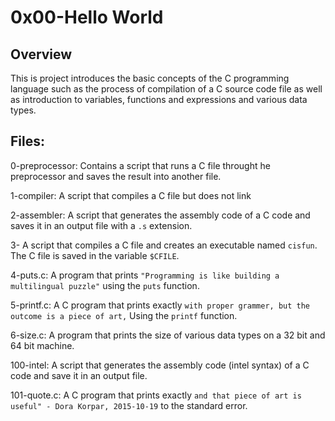 # 0x00-Hello World

## Overview
   This is project introduces the basic concepts of the C programming language such as the process of compilation of a C source code file as well as 
   introduction to variables, functions and expressions and various data types.

## Files:

 0-preprocessor: Contains a script that runs a C file throught he preprocessor and saves the result into another file.

 1-compiler: A script that compiles a C file but does not link

 2-assembler: A script that generates the assembly code of a C code and saves it in an output file with a `.s` extension.

 3- A script that compiles a C file and creates an executable named `cisfun`. The C file is saved in the variable `$CFILE`.

 4-puts.c: A program that prints `"Programming is like building a multilingual puzzle"` using the `puts` function.

 5-printf.c: A C program that prints exactly `with proper grammer, but the outcome is a piece of art,` Using the `printf` function.

 6-size.c: A program that prints the size of various data types on a 32 bit and 64 bit machine.

 100-intel: A script that generates the assembly code (intel syntax) of a C code and save it in an output file.

 101-quote.c: A C program that prints exactly `and that piece of art is useful" - Dora Korpar, 2015-10-19` to the standard error.